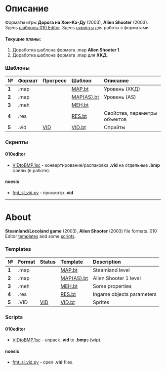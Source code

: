 # Описание
Форматы игры **Дорога на Хон-Ка-Ду** (2003), **Alien Shooter** (2003). Здесь [шаблоны 010 Editor](https://github.com/AlexKimov/locoland-formats/tree/master/templates). Здесь [скрипты](https://github.com/AlexKimov/locoland-formats/tree/master/scripts) для работы с форматами.

#### Текущие планы:
1. Доработка шаблона формата .map **Alien Shooter 1**.
2. Доработка шаблона формата .map для **ХКД**.

### Шаблоны
| № | Формат | Прогресс  | Шаблон |  Описание   |
| :-- | :------- | :-- | :-- | :-- |
|  **1**  |  .map  |  | [MAP.bt](https://github.com/AlexKimov/locoland-formats/blob/master/templates/MAP.bt)  | Уровень (ХКД) |
|  **2**  |  .map  |  | [MAP(AS).bt](https://github.com/AlexKimov/locoland-formats/blob/master/templates/MAP(AS).bt)  | Уровень (AS) |
|  **3**  |  .meh  |  | [MEH.bt](https://github.com/AlexKimov/locoland-formats/blob/master/templates/MEH.bt)  |  |
|  **4**  |  .res  |  | [RES.bt](https://github.com/AlexKimov/locoland-formats/blob/master/templates/RES.bt)  | Свойства, параметры объектов  |
|  **5**  |  .vid  |  [VID](https://github.com/AlexKimov/locoland-formats/issues/1) | [VID.bt](https://github.com/AlexKimov/locoland-formats/blob/master/templates/VID.bt)  | Спрайты |

### Скрипты

#### 010editor
* [VIDtoBMP.1sc](https://github.com/AlexKimov/locoland-formats/blob/master/scripts/VIDtoBMP.1sc) - конвертирование/распаковка **.vid** на отдельные **.bmp** файлы (в работе).
#### noesis
* [fmt_sl_vid.py](https://github.com/AlexKimov/locoland-formats/blob/master/scripts/fmt_sl_vid.py) - просмотр **.vid**

***
# About

**Steamland/Locoland game** (2003), **Alien Shooter** (2003) file formats. 010 Editor [templates](https://github.com/AlexKimov/locoland-formats/tree/master/templates) and some [scripts](https://github.com/AlexKimov/locoland-formats/tree/master/scripts).

### Templates
| № | Format | Status  | Template |  Description   |
| :-- | :------- | :-- | :-- | :-- |
|  **1**  |  .map  |  | [MAP.bt](https://github.com/AlexKimov/locoland-formats/blob/master/templates/MAP.bt)  | Steamland level |
|  **2**  |  .map  |  | [MAP(AS).bt](https://github.com/AlexKimov/locoland-formats/blob/master/templates/MAP(AS).bt)  | Alien Shooter 1 level |
|  **3**  |  .meh  |  | [MEH.bt](https://github.com/AlexKimov/locoland-formats/blob/master/templates/MEH.bt)  | Some properties  |
|  **4**  |  .res  |  | [RES.bt](https://github.com/AlexKimov/locoland-formats/blob/master/templates/RES.bt)  | Ingame objects parameters  |
|  **5**  |  .VID  |  [VID](https://github.com/AlexKimov/locoland-formats/issues/1)   | [VID.bt](https://github.com/AlexKimov/locoland-formats/blob/master/templates/VID.bt) | Sprites |

### Scripts

#### 010editor
* [VIDtoBMP.1sc](https://github.com/AlexKimov/locoland-formats/blob/master/scripts/VIDtoBMP.1sc) - unpack **.vid** to **.bmp**s (wip).
#### noesis
* [fmt_sl_vid.py](https://github.com/AlexKimov/locoland-formats/blob/master/scripts/fmt_sl_vid.py) - open **.vid** files.
